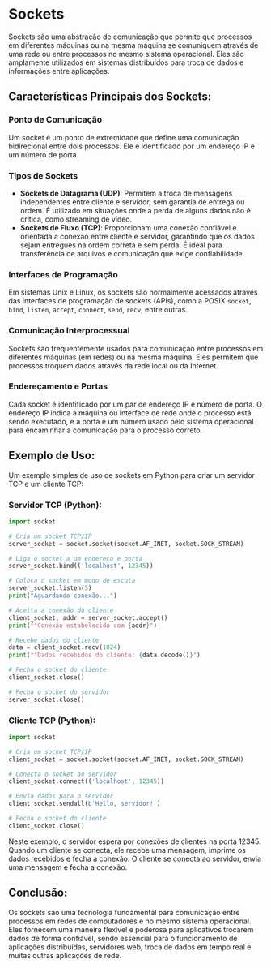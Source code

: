 # Sockets

Sockets são uma abstração de comunicação que permite que processos em diferentes máquinas ou na mesma máquina se comuniquem através de uma rede ou entre processos no mesmo sistema operacional. Eles são amplamente utilizados em sistemas distribuídos para troca de dados e informações entre aplicações.

## Características Principais dos Sockets:

### Ponto de Comunicação
Um socket é um ponto de extremidade que define uma comunicação bidirecional entre dois processos. Ele é identificado por um endereço IP e um número de porta.

### Tipos de Sockets
- **Sockets de Datagrama (UDP)**: Permitem a troca de mensagens independentes entre cliente e servidor, sem garantia de entrega ou ordem. É utilizado em situações onde a perda de alguns dados não é crítica, como streaming de vídeo.
- **Sockets de Fluxo (TCP)**: Proporcionam uma conexão confiável e orientada a conexão entre cliente e servidor, garantindo que os dados sejam entregues na ordem correta e sem perda. É ideal para transferência de arquivos e comunicação que exige confiabilidade.

### Interfaces de Programação
Em sistemas Unix e Linux, os sockets são normalmente acessados através das interfaces de programação de sockets (APIs), como a POSIX `socket`, `bind`, `listen`, `accept`, `connect`, `send`, `recv`, entre outras.

### Comunicação Interprocessual
Sockets são frequentemente usados para comunicação entre processos em diferentes máquinas (em redes) ou na mesma máquina. Eles permitem que processos troquem dados através da rede local ou da Internet.

### Endereçamento e Portas
Cada socket é identificado por um par de endereço IP e número de porta. O endereço IP indica a máquina ou interface de rede onde o processo está sendo executado, e a porta é um número usado pelo sistema operacional para encaminhar a comunicação para o processo correto.

## Exemplo de Uso:
Um exemplo simples de uso de sockets em Python para criar um servidor TCP e um cliente TCP:

### Servidor TCP (Python):
```python
import socket

# Cria um socket TCP/IP
server_socket = socket.socket(socket.AF_INET, socket.SOCK_STREAM)

# Liga o socket a um endereço e porta
server_socket.bind(('localhost', 12345))

# Coloca o socket em modo de escuta
server_socket.listen(5)
print("Aguardando conexão...")

# Aceita a conexão do cliente
client_socket, addr = server_socket.accept()
print(f"Conexão estabelecida com {addr}")

# Recebe dados do cliente
data = client_socket.recv(1024)
print(f"Dados recebidos do cliente: {data.decode()}")

# Fecha o socket do cliente
client_socket.close()

# Fecha o socket do servidor
server_socket.close()
```

### Cliente TCP (Python):
```python
import socket

# Cria um socket TCP/IP
client_socket = socket.socket(socket.AF_INET, socket.SOCK_STREAM)

# Conecta o socket ao servidor
client_socket.connect(('localhost', 12345))

# Envia dados para o servidor
client_socket.sendall(b'Hello, servidor!')

# Fecha o socket do cliente
client_socket.close()
```

Neste exemplo, o servidor espera por conexões de clientes na porta 12345. Quando um cliente se conecta, ele recebe uma mensagem, imprime os dados recebidos e fecha a conexão. O cliente se conecta ao servidor, envia uma mensagem e fecha a conexão.

## Conclusão:
Os sockets são uma tecnologia fundamental para comunicação entre processos em redes de computadores e no mesmo sistema operacional. Eles fornecem uma maneira flexível e poderosa para aplicativos trocarem dados de forma confiável, sendo essencial para o funcionamento de aplicações distribuídas, servidores web, troca de dados em tempo real e muitas outras aplicações de rede.
